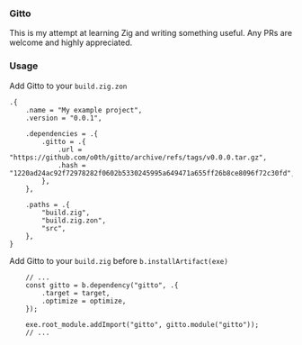 ### Gitto

This is my attempt at learning Zig and writing something useful. Any PRs are
welcome and highly appreciated.

### Usage

Add Gitto to your `build.zig.zon`

```zig
.{
    .name = "My example project",
    .version = "0.0.1",

    .dependencies = .{
        .gitto = .{
            .url = "https://github.com/o0th/gitto/archive/refs/tags/v0.0.0.tar.gz",
            .hash = "1220ad24ac92f72978282f0602b5330245995a649471a655ff26b8ce8096f72c30fd",
        },
    },

    .paths = .{
        "build.zig",
        "build.zig.zon",
        "src",
    },
}
```

Add Gitto to your `build.zig` before `b.installArtifact(exe)`

```zig
    // ...
    const gitto = b.dependency("gitto", .{
        .target = target,
        .optimize = optimize,
    });

    exe.root_module.addImport("gitto", gitto.module("gitto"));
    // ...
```
